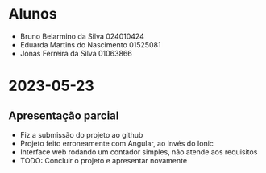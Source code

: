 # Alunos

* Bruno Belarmino da Silva	024010424
* Eduarda Martins do Nascimento	01525081
* Jonas Ferreira da Silva	01063866

# 2023-05-23

## Apresentação parcial

* Fiz a submissão do projeto ao github
* Projeto feito erroneamente com Angular, ao invés do Ionic
* Interface web rodando um contador simples, não atende aos requisitos
* TODO: Concluir o projeto e apresentar novamente
